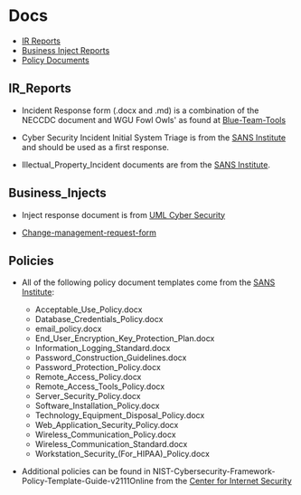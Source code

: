 # Docs

- [IR Reports](#ir_reports)
- [Business Inject Reports](#business_injects)
- [Policy Documents](#policies)

## IR_Reports

- Incident Response form (.docx and .md) is a combination of the NECCDC document and WGU Fowl Owls' as found at [Blue-Team-Tools](https://github.com/simeononsecurity/Blue-Team-Tools/blob/master/IncidentResponse/FowlOwlIRFormV1.0.pdf)

- Cyber Security Incident Initial System Triage is from the [SANS Institute](https://www.sans.org/information-security-policy/) and should be used as a first response.
- Illectual_Property_Incident documents are from the [SANS Institute](https://www.sans.org/information-security-policy/).

## Business_Injects

- Inject response document is from [UML Cyber Security](https://github.com/UML-Cyber-Security/ccdc2023/blob/main/Documentation/Inject%20Response/Inject%20Response-Revised.docx)

- [Change-management-request-form](https://github.com/CyberLions/CCDC/blob/master/2020/Action%20Sheets/Actionable%20Sheet.docx)

## Policies

- All of the following policy document templates come from the [SANS Institute](https://www.sans.org/information-security-policy/):
  - Acceptable_Use_Policy.docx
  - Database_Credentials_Policy.docx
  - email_policy.docx
  - End_User_Encryption_Key_Protection_Plan.docx
  - Information_Logging_Standard.docx
  - Password_Construction_Guidelines.docx
  - Password_Protection_Policy.docx
  - Remote_Access_Policy.docx
  - Remote_Access_Tools_Policy.docx
  - Server_Security_Policy.docx
  - Software_Installation_Policy.docx
  - Technology_Equipment_Disposal_Policy.docx
  - Web_Application_Security_Policy.docx
  - Wireless_Communication_Policy.docx
  - Wireless_Communication_Standard.docx
  - Workstation_Security_(For_HIPAA)_Policy.docx

- Additional policies can be found in NIST-Cybersecurity-Framework-Policy-Template-Guide-v2111Online from the [Center for Internet Security](https://www.cisecurity.org/-/jssmedia/Project/cisecurity/cisecurity/data/media/img/uploads/2021/11/NIST-Cybersecurity-Framework-Policy-Template-Guide-v2111Online.pdf)
